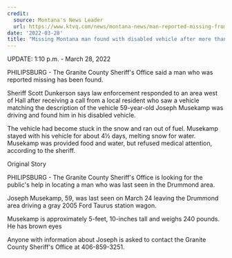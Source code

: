 ```yaml
---
credit:
  source: Montana's News Leader
  url: https://www.ktvq.com/news/montana-news/man-reported-missing-from-drummond-area
date: '2022-03-28'
title: "Missing Montana man found with disabled vehicle after more than 4 days"
---
```

UPDATE: 1:10 p.m. - March 28, 2022

PHILIPSBURG - The Granite County Sheriff's Office said a man who was reported missing has been found.

Sheriff Scott Dunkerson says law enforcement responded to an area west of Hall after receiving a call from a local resident who saw a vehicle matching the description of the vehicle 59-year-old Joseph Musekamp was driving and found him in his disabled vehicle.

The vehicle had become stuck in the snow and ran out of fuel. Musekamp stayed with his vehicle for about 4½ days, melting snow for water. Musekamp was provided food and water, but refused medical attention, according to the sheriff.

Original Story

PHILIPSBURG - The Granite County Sheriff's Office is looking for the public's help in locating a man who was last seen in the Drummond area.

Joseph Musekamp, 59, was last seen on March 24 leaving the Drummond area driving a gray 2005 Ford Taurus station wagon.

Musekamp is approximately 5-feet, 10-inches tall and weighs 240 pounds. He has brown eyes

Anyone with information about Joseph is asked to contact the Granite County Sheriff's Office at 406-859-3251.
